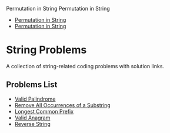 Permutation in String
Permutation in String
- [Permutation in String](https://leetcode.com/problems/permutation-in-string/submissions/1759475437/)
- [Permutation in String](https://leetcode.com/problems/permutation-in-string/submissions/1759475437/)

# String Problems

A collection of string-related coding problems with solution links.

## Problems List

- [Valid Palindrome](https://leetcode.com/problems/valid-palindrome/)
- [Remove All Occurrences of a Substring](https://leetcode.com/problems/remove-all-occurrences-of-a-substring/)
- [Longest Common Prefix](https://leetcode.com/problems/longest-common-prefix/submissions/1755612208/)
- [Valid Anagram](https://leetcode.com/problems/valid-anagram/submissions/1755818875/)
- [Reverse String](https://leetcode.com/problems/reverse-words-in-a-string/description/)
